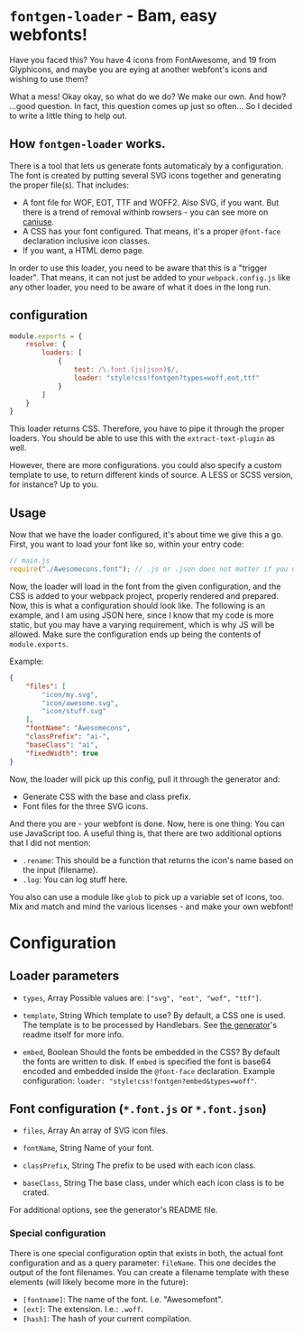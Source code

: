 # `fontgen-loader` - Bam, easy webfonts!

Have you faced this? You have 4 icons from FontAwesome, and 19 from Glyphicons, and maybe you are eying at another webfont's icons and wishing to use them?

What a mess! Okay okay, so what do we do? We make our own. And how? ...good question. In fact, this question comes up just so often... So I decided to write a little thing to help out.

## How `fontgen-loader` works.
There is a tool that lets us generate fonts automaticaly by a configuration. The font is created by putting several SVG icons together and generating the proper file(s). That includes:

- A font file for WOF, EOT, TTF and WOFF2. Also SVG, if you want. But there is a trend of removal withinb rowsers - you can see more on [caniuse](http://caniuse.com).
- A CSS has your font configured. That means, it's a proper `@font-face` declaration inclusive icon classes.
- If you want, a HTML demo page.

In order to use this loader, you need to be aware that this is a "trigger loader". That means, it can not just be added to your `webpack.config.js` like any other loader, you need to be aware of what it does in the long run.

## configuration

```javascript
module.exports = {
    resolve: {
        loaders: [
            {
                test: /\.font.(js|json)$/,
                loader: "style!css!fontgen?types=woff,eot,ttf"
            }
        ]
    }
}
```

This loader returns CSS. Therefore, you have to pipe it through the proper loaders. You should be able to use this with the `extract-text-plugin` as well.

However, there are more configurations. you could also specify a custom template to use, to return different kinds of source. A LESS or SCSS version, for instance? Up to you.

## Usage

Now that we have the loader configured, it's about time we give this a go. First, you want to load your font like so, within your entry code:

```javascript
// main.js
require("./Awesomecons.font"); // .js or .json does not matter if you used the config above.
```

Now, the loader will load in the font from the given configuration, and the CSS is added to your webpack project, properly rendered and prepared. Now, this is what a configuration should look like. The following is an example, and I am using JSON here, since I know that my code is more static, but you may have a varying requirement, which is why JS will be allowed. Make sure the configuration ends up being the contents of `module.exports`.

Example:

```json
{
    "files": [
        "icon/my.svg",
        "icon/awesome.svg",
        "icon/stuff.svg"
    ],
    "fontName": "Awesomecons",
    "classPrefix": "ai-",
    "baseClass": "ai",
    "fixedWidth": true
}
```

Now, the loader will pick up this config, pull it through the generator and:

- Generate CSS with the base and class prefix.
- Font files for the three SVG icons.

And there you are - your webfont is done. Now, here is one thing: You can use JavaScript too. A useful thing is, that there are two additional options that I did not mention:

- `.rename`: This should be a function that returns the icon's name based on the input (filename).
- `.log`: You can log stuff here.

You also can use a module like `glob` to pick up a variable set of icons, too. Mix and match and mind the various licenses - and make your own webfont!


# Configuration
## Loader parameters

- `types`, Array
Possible values are: `["svg", "eot", "wof", "ttf"]`.

- `template`, String
Which template to use? By default, a CSS one is used. The template is to be processed by Handlebars. See [the generator](https://github.com/nfroidure/svgicons2svgfont)'s readme itself for more info.

- `embed`, Boolean
Should the fonts be embedded in the CSS? By default the fonts are written to disk. If `embed` is specified the font is base64 encoded and embedded inside the `@font-face` declaration. Example configuration: `loader: "style!css!fontgen?embed&types=woff"`.

## Font configuration (`*.font.js` or `*.font.json`)

- `files`, Array
An array of SVG icon files.

- `fontName`, String
Name of your font.

- `classPrefix`, String
The prefix to be used with each icon class.

- `baseClass`, String
The base class, under which each icon class is to be crated.

For additional options, see the generator's README file.

### Special configuration
There is one special configuration optin that exists in both, the actual font configuration and as a query parameter: `fileName`. This one decides the output of the font filenames. You can create a filename template with these elements (will likely become more in the future):

- `[fontname]`: The name of the font. I.e. "Awesomefont".
- `[ext]`: The extension. I.e.: `.woff`.
- `[hash]`: The hash of your current compilation.
